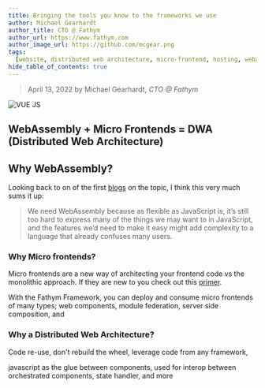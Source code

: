 ```yaml
---
title: Bringing the tools you know to the frameworks we use
author: Michael Gearhardt
author_title: CTO @ Fathym
author_url: https://www.fathym.com
author_image_url: https://github.com/mcgear.png
tags:
  [website, distributed web architecture, micro-frontend, hosting, webassembly]
hide_table_of_contents: true
---
```


> April 13, 2022 by Michael Gearhardt, _CTO @ Fathym_

![VUE JS](/img/vuejsscreen.jpeg)

## WebAssembly + Micro Frontends = DWA (Distributed Web Architecture)

## Why WebAssembly?

Looking back to on of the first [blogs]() on the topic, I think this very much sums it up:

> We need WebAssembly because as flexible as JavaScript is, it’s still too hard to express many of the things we may want to in JavaScript, and the features we’d need to make it easy might add complexity to a language that already confuses many users.

### Why Micro frontends?

Micro frontends are a new way of architecting your frontend code vs the monolithic approach. If they are new to you check out this [primer](https://www.fathym.com/blog/...).

With the Fathym Framework, you can deploy and consume micro frontends of many types; web components, module federation, server side composition, and

### Why a Distributed Web Architecture?

Code re-use, don't rebuild the wheel, leverage code from any framework,

javascript as the glue between components, used for interop between orchestrated components, state handler, and more
